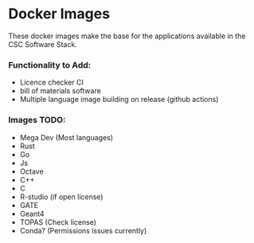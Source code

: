 # Docker Images

These docker images make the base for the applications available in the CSC Software Stack.

### Functionality to Add:
- Licence checker CI
- bill of materials software
- Multiple language image building on release (github actions)

### Images TODO:
- Mega Dev (Most languages)
- Rust
- Go
- Js
- Octave
- C++
- C
- R-studio (if open license)
- GATE
- Geant4
- TOPAS (Check license)
- Conda? (Permissions issues currently)
